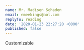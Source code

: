 ```yaml
---
name: Mr. Madisen Schaden
email: emeekings@aol.com
replyTo: reading
date: '2020-01-23 22:27:20 +0000'
published: false
---
```


Customizable